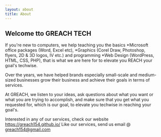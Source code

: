```yaml
---
layout: about
title: About
---
```


## Welcome tto GREACH TECH

If you're new to computers, we help teaching you the basics *Microsoft office packages (Word, Excel etc), *Graphics (Corel Draw, Photoshop, flyers, 2D & 3D logos, IV etc.) and programming *Web Design (WordPress, HTML, CSS, PHP), that is what we are here for to elevate you REACH your goal's techwise.

Over the years, we have helped brands especially small-scale and medium-sized businesses grow their business and achieve their goals in terms of services.

 At GREACH, we listen to your ideas, ask questions about what you want or what you are trying to accomplish, and make sure that you get what you requested for, which is our goal, to elevate you techwise in reaching your goal's.
 
 Interested in any of our services, check our website <https://greach154.github.io/> Like our services, send us email @ <greach154@gmail.com>
